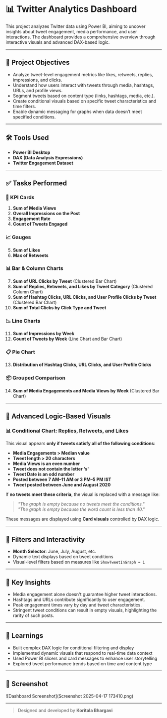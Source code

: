 # 📊 Twitter Analytics Dashboard

This project analyzes Twitter data using Power BI, aiming to uncover insights about tweet engagement, media performance, and user interactions. The dashboard provides a comprehensive overview through interactive visuals and advanced DAX-based logic.

---

## 🚀 Project Objectives

- Analyze tweet-level engagement metrics like likes, retweets, replies, impressions, and clicks.
- Understand how users interact with tweets through media, hashtags, URLs, and profile views.
- Segment tweets based on content type (links, hashtags, media, etc.).
- Create conditional visuals based on specific tweet characteristics and time filters.
- Enable dynamic messaging for graphs when data doesn’t meet specified conditions.

---

## 🛠️ Tools Used

- **Power BI Desktop**
- **DAX (Data Analysis Expressions)**
- **Twitter Engagement Dataset**

---

## ✅ Tasks Performed

### 📌 KPI Cards
1. **Sum of Media Views**
2. **Overall Impressions on the Post**
3. **Engagement Rate**
4. **Count of Tweets Engaged**

### 📈 Gauges
5. **Sum of Likes**
6. **Max of Retweets**

### 📊 Bar & Column Charts
7. **Sum of URL Clicks by Tweet** (Clustered Bar Chart)
8. **Sum of Replies, Retweets, and Likes by Tweet Category** (Clustered Column Chart)
9. **Sum of Hashtag Clicks, URL Clicks, and User Profile Clicks by Tweet** (Clustered Bar Chart)
10. **Sum of Total Clicks by Click Type and Tweet**

### 📉 Line Charts
11. **Sum of Impressions by Week**
12. **Count of Tweets by Week** (Line Chart and Bar Chart)

### 📋 Pie Chart
13. **Distribution of Hashtag Clicks, URL Clicks, and User Profile Clicks**

### 📦 Grouped Comparison
14. **Sum of Media Engagements and Media Views by Week** (Clustered Bar Chart)

---

## 🧠 Advanced Logic-Based Visuals

### 📊 Conditional Chart: Replies, Retweets, and Likes

This visual appears **only if tweets satisfy all of the following conditions**:
- **Media Engagements > Median value**
- **Tweet length > 20 characters**
- **Media Views is an even number**
- **Tweet does not contain the letter 's'**
- **Tweet Date is an odd number**
- **Posted between 7 AM–11 AM or 3 PM–5 PM IST**
- **Tweet posted between June and August 2020**

If **no tweets meet these criteria**, the visual is replaced with a message like:
> _"The graph is empty because no tweets meet the conditions."_  
> _"The graph is empty because the word count is less than 40."_

These messages are displayed using **Card visuals** controlled by DAX logic.

---

## 🧩 Filters and Interactivity

- **Month Selector**: June, July, August, etc.
- Dynamic text displays based on tweet conditions
- Visual-level filters based on measures like `ShowTweetInGraph = 1`

---

## 📍 Key Insights

- Media engagement alone doesn't guarantee higher tweet interactions.
- Hashtags and URLs contribute significantly to user engagement.
- Peak engagement times vary by day and tweet characteristics.
- Stringent tweet conditions can result in empty visuals, highlighting the rarity of such posts.

---

## 🧠 Learnings

- Built complex DAX logic for conditional filtering and display
- Implemented dynamic visuals that respond to real-time data context
- Used Power BI slicers and card messages to enhance user storytelling
- Explored tweet performance trends based on time and content type

---

## 📁 Screenshot

![Dashboard Screenshot](Screenshot 2025-04-17 173410.png) <!-- Replace with actual image path in repo -->

---

> Designed and developed by **Koritala Bhargavi**
